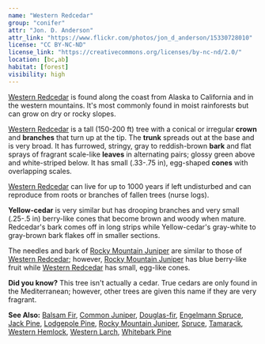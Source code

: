```yaml
---
name: "Western Redcedar"
group: "conifer"
attr: "Jon. D. Anderson"
attr_link: "https://www.flickr.com/photos/jon_d_anderson/15330728010"
license: "CC BY-NC-ND"
license_link: "https://creativecommons.org/licenses/by-nc-nd/2.0/"
location: [bc,ab]
habitat: [forest]
visibility: high
---
```

[Western Redcedar](/trees/westred/) is found along the coast from Alaska to California and in the western mountains. It's most commonly found in moist rainforests but can grow on dry or rocky slopes.

[Western Redcedar](/trees/westred/) is a tall (150-200 ft) tree with a conical or irregular **crown** and **branches** that turn up at the tip. The **trunk** spreads out at the base and is very broad. It has furrowed, stringy, gray to reddish-brown **bark** and flat sprays of fragrant scale-like **leaves** in alternating pairs; glossy green above and white-striped below. It has small (.33-.75 in), egg-shaped **cones** with overlapping scales.

[Western Redcedar](/trees/westred/) can live for up to 1000 years if left undisturbed and can reproduce from roots or branches of fallen trees (nurse logs).

**Yellow-cedar** is very similar but has drooping branches and very small (.25-.5 in) berry-like cones that become brown and woody when mature. Redcedar's bark comes off in long strips while Yellow-cedar's gray-white to gray-brown bark flakes off in smaller sections.

The needles and bark of [Rocky Mountain Juniper](/trees/rockyjun/) are similar to those of [Western Redcedar](/trees/westred/); however, [Rocky Mountain Juniper](/trees/rockyjun/) has blue berry-like fruit while [Western Redcedar](/trees/westred/) has small, egg-like cones.

**Did you know?** This tree isn't actually a cedar. True cedars are only found in the Mediterranean; however, other trees are given this name if they are very fragrant.

<!-- generated, do not edit -->
**See Also:**
[Balsam Fir](/trees/balfir/),
[Common Juniper](/trees/comjun/),
[Douglas-fir](/trees/dougfir/),
[Engelmann Spruce](/trees/engel/),
[Jack Pine](/trees/jack/),
[Lodgepole Pine](/trees/lodge/),
[Rocky Mountain Juniper](/trees/rockyjun/),
[Spruce](/trees/spruce/),
[Tamarack](/trees/tam/),
[Western Hemlock](/trees/westhem/),
[Western Larch](/trees/westlar/),
[Whitebark Pine](/trees/whbark/)
